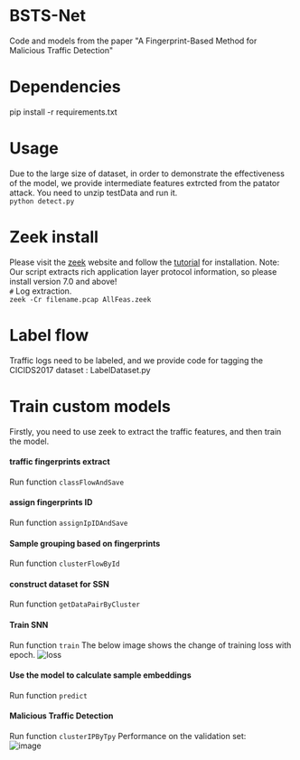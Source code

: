 # BSTS-Net
Code and models from the paper "A Fingerprint-Based Method for Malicious Traffic Detection"

# Dependencies
pip install -r requirements.txt

# Usage
Due to the large size of dataset, in order to demonstrate the effectiveness of the model, we provide intermediate features extrcted from the patator attack. You need to unzip testData and run it.\
`python detect.py`


# Zeek install
Please visit the [zeek](https://github.com/zeek/zeek) website and follow the [tutorial](https://docs.zeek.org/en/master/install.html#building-from-source) for installation. Note: Our script extracts rich application layer protocol information, so please install version 7.0 and above!\
`#` Log extraction.\
`zeek -Cr filename.pcap AllFeas.zeek`

# Label flow
Traffic logs need to be labeled, and we provide code for tagging the CICIDS2017 dataset : LabelDataset.py

# Train custom models
Firstly, you need to use zeek to extract the traffic features, and then train the model.
#### traffic fingerprints extract
Run function `classFlowAndSave`
#### assign fingerprints ID
Run function `assignIpIDAndSave`
#### Sample grouping based on fingerprints
Run function `clusterFlowById`
#### construct dataset for SSN
Run function `getDataPairByCluster`
#### Train SNN
Run function `train`
The below image shows the change of training loss with epoch.
![loss](https://github.com/user-attachments/assets/3d959c1b-ac21-4cde-8d96-705832c4a1b5) 
#### Use the model to calculate sample embeddings
Run function `predict`
#### Malicious Traffic Detection
Run function `clusterIPByTpy` 
Performance on the validation set:\
![image](https://github.com/user-attachments/assets/b0253d8b-238c-4c8b-b319-765d12c4600d)


